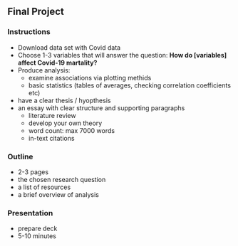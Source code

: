 ## Final Project

### Instructions

- Download data set with Covid data
- Choose 1-3 variables that will answer the question: **How do [variables] affect Covid-19 martality?**
- Produce analysis:
  - examine associations via plotting methids
  - basic statistics (tables of averages, checking correlation coefficients etc)
- have a clear thesis / hyopthesis
- an essay with clear structure and supporting paragraphs
  - literature review
  - develop your own theory
  - word count: max 7000 words
  - in-text citations
  
  
### Outline
  
- 2-3 pages
- the chosen research question
- a list of resources
- a brief overview of analysis
  
  
### Presentation
  
- prepare deck
- 5-10 minutes
